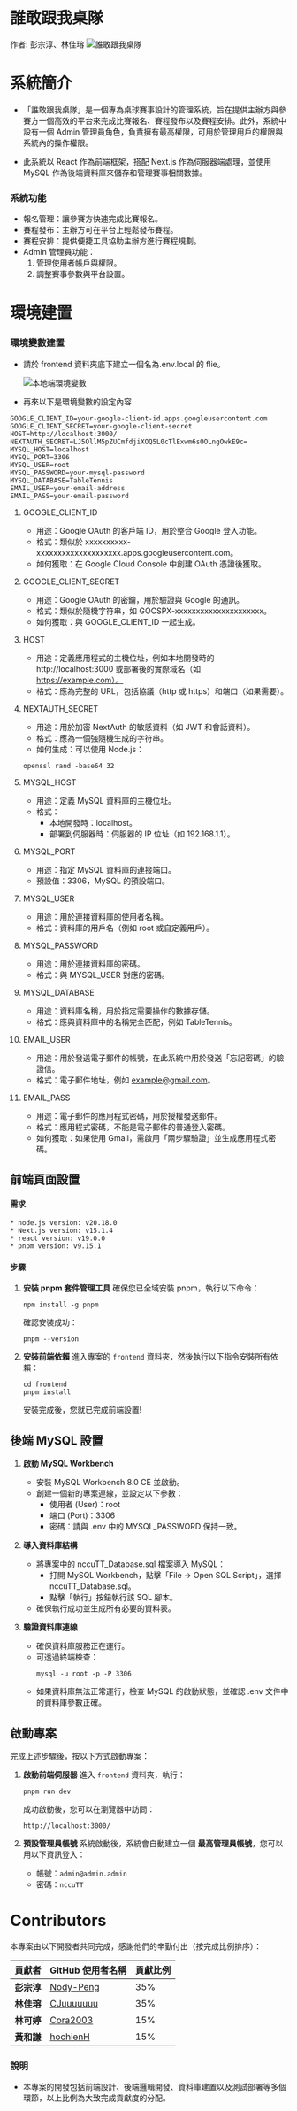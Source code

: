 # 誰敢跟我桌隊

作者: 彭宗淳、林佳瑢
![誰敢跟我桌隊](https://github.com/Nody-Peng/NccuTT/blob/main/frontend/public/nccuTT_home.png?raw=true)

# 系統簡介

- 「誰敢跟我桌隊」是一個專為桌球賽事設計的管理系統，旨在提供主辦方與參賽方一個高效的平台來完成比賽報名、賽程發布以及賽程安排。此外，系統中設有一個 Admin 管理員角色，負責擁有最高權限，可用於管理用戶的權限與系統內的操作權限。

- 此系統以 React 作為前端框架，搭配 Next.js 作為伺服器端處理，並使用 MySQL 作為後端資料庫來儲存和管理賽事相關數據。

### 系統功能

- 報名管理：讓參賽方快速完成比賽報名。
- 賽程發布：主辦方可在平台上輕鬆發布賽程。
- 賽程安排：提供便捷工具協助主辦方進行賽程規劃。
- Admin 管理員功能：
  1. 管理使用者帳戶與權限。
  2. 調整賽事參數與平台設置。

# 環境建置

### 環境變數建置

- 請於 frontend 資料夾底下建立一個名為.env.local 的 flie。

  ![本地端環境變數](https://github.com/Nody-Peng/NccuTT/blob/main/pictures/local%E7%92%B0%E5%A2%83%E8%AE%8A%E6%95%B8.jpg?raw=true)

- 再來以下是環境變數的設定內容

```
GOOGLE_CLIENT_ID=your-google-client-id.apps.googleusercontent.com
GOOGLE_CLIENT_SECRET=your-google-client-secret
HOST=http://localhost:3000/
NEXTAUTH_SECRET=LJ5OllM5pZUCmfdjiXOQ5L0cTlExwm6sOOLngOwkE9c=
MYSQL_HOST=localhost
MYSQL_PORT=3306
MYSQL_USER=root
MYSQL_PASSWORD=your-mysql-password
MYSQL_DATABASE=TableTennis
EMAIL_USER=your-email-address
EMAIL_PASS=your-email-password
```

1. GOOGLE_CLIENT_ID

   - 用途：Google OAuth 的客戶端 ID，用於整合 Google 登入功能。
   - 格式：類似於 xxxxxxxxxx-xxxxxxxxxxxxxxxxxxxx.apps.googleusercontent.com。
   - 如何獲取：在 Google Cloud Console 中創建 OAuth 憑證後獲取。

2. GOOGLE_CLIENT_SECRET

   - 用途：Google OAuth 的密鑰，用於驗證與 Google 的通訊。
   - 格式：類似於隨機字符串，如 GOCSPX-xxxxxxxxxxxxxxxxxxxxx。
   - 如何獲取：與 GOOGLE_CLIENT_ID 一起生成。

3. HOST

   - 用途：定義應用程式的主機位址，例如本地開發時的 http://localhost:3000 或部署後的實際域名（如 https://example.com）。
   - 格式：應為完整的 URL，包括協議（http 或 https）和端口（如果需要）。

4. NEXTAUTH_SECRET

   - 用途：用於加密 NextAuth 的敏感資料（如 JWT 和會話資料）。
   - 格式：應為一個強隨機生成的字符串。
   - 如何生成：可以使用 Node.js：

   ```
   openssl rand -base64 32
   ```

5. MYSQL_HOST

   - 用途：定義 MySQL 資料庫的主機位址。
   - 格式：
     - 本地開發時：localhost。
     - 部署到伺服器時：伺服器的 IP 位址（如 192.168.1.1）。

6. MYSQL_PORT

   - 用途：指定 MySQL 資料庫的連接端口。
   - 預設值：3306，MySQL 的預設端口。

7. MYSQL_USER

   - 用途：用於連接資料庫的使用者名稱。
   - 格式：資料庫的用戶名（例如 root 或自定義用戶）。

8. MYSQL_PASSWORD

   - 用途：用於連接資料庫的密碼。
   - 格式：與 MYSQL_USER 對應的密碼。

9. MYSQL_DATABASE

   - 用途：資料庫名稱，用於指定需要操作的數據存儲。
   - 格式：應與資料庫中的名稱完全匹配，例如 TableTennis。

10. EMAIL_USER

    - 用途：用於發送電子郵件的帳號，在此系統中用於發送「忘記密碼」的驗證信。
    - 格式：電子郵件地址，例如 example@gmail.com。

11. EMAIL_PASS

    - 用途：電子郵件的應用程式密碼，用於授權發送郵件。
    - 格式：應用程式密碼，不能是電子郵件的普通登入密碼。
    - 如何獲取：如果使用 Gmail，需啟用「兩步驟驗證」並生成應用程式密碼。

## 前端頁面設置

#### 需求

```
* node.js version: v20.18.0
* Next.js version: v15.1.4
* react version: v19.0.0
* pnpm version: v9.15.1
```

#### 步驟

1. **安裝 pnpm 套件管理工具** 確保您已全域安裝 pnpm，執行以下命令：

   ```
   npm install -g pnpm
   ```

   確認安裝成功：

   ```
   pnpm --version
   ```

2. **安裝前端依賴** 進入專案的 `frontend` 資料夾，然後執行以下指令安裝所有依賴：

   ```
   cd frontend
   pnpm install
   ```

   安裝完成後，您就已完成前端設置!

## 後端 MySQL 設置

1.  **啟動 MySQL Workbench**

    - 安裝 MySQL Workbench 8.0 CE 並啟動。
    - 創建一個新的專案連線，並設定以下參數：
      - 使用者 (User)：root
      - 端口 (Port)：3306
      - 密碼：請與 .env 中的 MYSQL_PASSWORD 保持一致。

2.  **導入資料庫結構**

    - 將專案中的 nccuTT_Database.sql 檔案導入 MySQL：
      - 打開 MySQL Workbench，點擊「File → Open SQL Script」，選擇 nccuTT_Database.sql。
      - 點擊「執行」按鈕執行該 SQL 腳本。
    - 確保執行成功並生成所有必要的資料表。

3.  **驗證資料庫連線**

    - 確保資料庫服務正在運行。
    - 可透過終端檢查：
      ```
      mysql -u root -p -P 3306
      ```
    - 如果資料庫無法正常運行，檢查 MySQL 的啟動狀態，並確認 .env 文件中的資料庫參數正確。

## 啟動專案

完成上述步驟後，按以下方式啟動專案：

1. **啟動前端伺服器** 進入 `frontend` 資料夾，執行：

   ```
   pnpm run dev
   ```

   成功啟動後，您可以在瀏覽器中訪問：

   ```
   http://localhost:3000/
   ```

2. **預設管理員帳號** 系統啟動後，系統會自動建立一個 **最高管理員帳號**，您可以用以下資訊登入：

   - 帳號：`admin@admin.admin`
   - 密碼：`nccuTT`

# Contributors

本專案由以下開發者共同完成，感謝他們的辛勤付出（按完成比例排序）：

| 貢獻者     | GitHub 使用者名稱                         | 貢獻比例 |
| ---------- | ----------------------------------------- | -------- |
| **彭宗淳** | [Nody-Peng](https://github.com/Nody-Peng) | 35%      |
| **林佳瑢** | [CJuuuuuuu](https://github.com/CJuuuuuuu) | 35%      |
| **林可婷** | [Cora2003](https://github.com/Cora2003)   | 15%      |
| **黃和謙** | [hochienH](https://github.com/hochienH)   | 15%      |

### 說明

- 本專案的開發包括前端設計、後端邏輯開發、資料庫建置以及測試部署等多個環節，以上比例為大致完成貢獻度的分配。
